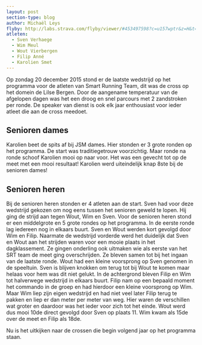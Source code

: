 ```yaml
---
layout: post
section-type: blog
author: Michaël Leys
flyby: http://labs.strava.com/flyby/viewer/#453497598?c=u157wptr&z=H&t=1MThii&a=_tIHG3ZFChv9QQwb
atleten:
  - Sven Verhaege
  - Wim Meul
  - Wout Vierbergen
  - Filip Anné
  - Karolien Smet
---
```


Op zondag 20 december 2015 stond er de laatste wedstrijd op het programma voor de atleten van Smart Running Team, dit was de cross op het domein de Lilse Bergen.
Door de aangename temperatuur van de afgelopen dagen was het een droog en snel parcours met 2 zandstroken per ronde.
De speaker van dienst is ook elk jaar enthousiast voor ieder atleet die aan de cross meedoet.

<!--more-->

## Senioren dames
Karolien beet de spits af bij JSM dames. Hier stonden er 3 grote ronden op het programma.
De start was traditiegetrouw voorzichtig. Maar ronde na ronde schoof Karolien mooi op naar voor. Het was een gevecht tot op de meet met een mooi resultaat!
Karolien werd uiteindelijk knap 8ste bij de senioren dames!


## Senioren heren
Bij de senioren heren stonden er 4 atleten aan de start. Sven had voor deze wedstrijd gekozen om nog eens tussen het senioren geweld te lopen.
Hij ging de strijd aan tegen Wout, Wim en Sven.
Voor de senioren heren stond er een middelgrote en 5 grote rondes op het programma.
In de eerste ronde lag iedereen nog in elkaars buurt. Sven en Wout werden kort gevolgd door Wim en Filip.
Naarmate de wedstrijd vorderde werd het duidelijk dat Sven en Wout aan het strijden waren voor een mooie plaats in het dagklassement. Ze gingen onderling ook uitmaken wie als eerste van het SRT team de meet ging overschrijden.
Ze bleven samen tot bij het ingaan van de laatste ronde. Wout had een kleine voorsprong op Sven genomen in de speeltuin. Sven is blijven knokken om terug tot bij Wout te komen maar helaas voor hem was dit niet gelukt.
In de achtergrond bleven Filip en Wim tot halverwege wedstrijd in elkaars buurt. Filip nam op een bepaald moment het commando in de groep en had hierdoor een kleine voorsprong op Wim. Maar Wim liep zijn eigen wedstrijd en had niet veel later Filip terug te pakken en liep er dan meter per meter van weg. Hier waren de verschillen wat groter en daardoor was het ieder voor zich tot het einde.
Wout werd dus mooi 10de direct gevolgd door Sven op plaats 11.
Wim kwam als 15de over de meet en Filip als 18de.

Nu is het uitkijken naar de crossen die begin volgend jaar op het programma staan.
